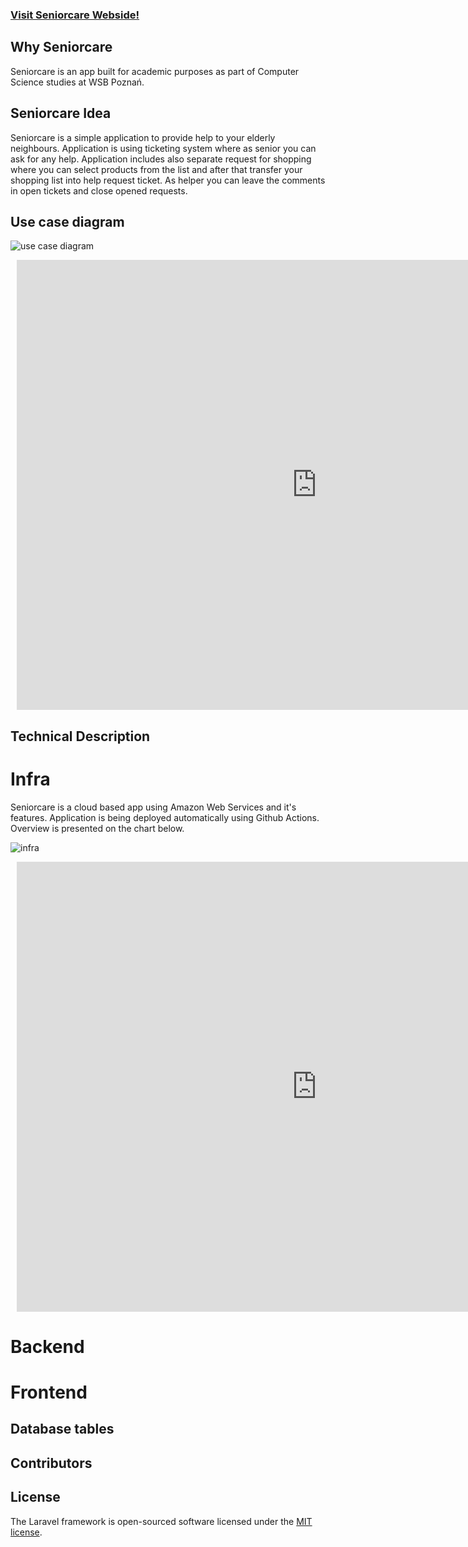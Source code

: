 ### [Visit Seniorcare Webside!](http://app.teamseniorcare.com/)

## Why Seniorcare

Seniorcare is an app built for academic purposes as part of Computer Science studies at WSB Poznań.

## Seniorcare Idea

Seniorcare is a simple application to provide help to your elderly neighbours. Application is using ticketing system where as senior you can ask for any help. Application includes also separate request for shopping where you can select products from the list and after that transfer your shopping list into help request ticket. As helper you can leave the comments in open tickets and close opened requests.

## Use case diagram

![use case diagram](https://wsb-seniorcare-app.s3.eu-west-1.amazonaws.com/UML+use+case.png)

<div style="width: 960px; height: 720px; margin: 10px; position: relative;"><iframe allowfullscreen frameborder="0" style="width:960px; height:720px" src="https://lucid.app/documents/embeddedchart/0ab358c0-8a7a-4821-9636-0fd681fd751a" id="kpxHN.Bs9bPF"></iframe></div>

## Technical Description

# Infra

Seniorcare is a cloud based app using Amazon Web Services and it's features. Application is being deployed automatically using Github Actions. Overview is presented on the chart below.

![infra](https://wsb-seniorcare-app.s3.eu-west-1.amazonaws.com/Blank+diagram+(2).png)

<div style="width: 960px; height: 720px; margin: 10px; position: relative;"><iframe allowfullscreen frameborder="0" style="width:960px; height:720px" src="https://lucid.app/documents/embeddedchart/d161b3a7-038f-458e-8053-ef84d19bedd6" id="WOxHtKHmw7SY"></iframe></div>

# Backend

# Frontend

## Database tables

## Contributors

## License

The Laravel framework is open-sourced software licensed under the [MIT license](https://opensource.org/licenses/MIT).
